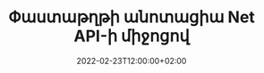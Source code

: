 ---
############################# Static ############################
layout: "product"
date: 2022-02-23T12:00:00+02:00
draft: false

product: "Annotation"
product_tag: "annotation"
platform: "Net"
platform_tag: "net"

############################# Head ############################
head_title: "Net Document Annotation API | Դիտեք և ծանոթագրեք PDF Word Excel PPTX պատկերները"
head_description: "Net Document Annotation API: Դիտեք, նշեք, մեկնաբանեք և ծանոթագրեք PDF Word DOCX, Excel XLSX, PPTX, EML EMLX, VSS VSD, OTP, CAD և պատկերի ֆայլերի ձևաչափերը:"

############################# Header ##########################
title: "Փաստաթղթի անոտացիա Net API-ի միջոցով"
description: "Կառուցեք ցանցային հավելվածներ՝ PDF, HTML, MS Office և այլ փաստաթղթերի ձևաչափեր դիտելու և ծանոթագրելու հնարավորություններով՝ առանց որևէ արտաքին ծրագրակազմ տեղադրելու:"
button:
    enable: true
    icon: "fas fa-arrow-down"
    label: "Ներբեռնեք անվճար փորձաշրջան"
    link: "https://downloads.groupdocs.com/annotation/net"

############################# SubMenu #########################
submenu:
    enable: true
    
    left:
        img_alt: "GroupDocs.Annotation for Net"
        image: "https://www.groupdocs.cloud/templates/groupdocs/images/product-logos/groupdocs-annotation-net.png"
        product: "GroupDocs.Annotation"
        platform: "Net"

    middle:
        button:
            # button loop
            - link: "#features"
              text: "Հատկություններ"

            # button loop
            - link: "https://products.groupdocs.app/annotation"
              text: "Կենդանի Դեմոներ"

            # button loop
            - link: "https://purchase.groupdocs.com/pricing/annotation/net"
              text: "Գնագոյացում"

    right:
        link_download: "https://downloads.groupdocs.com/annotation"
        link_learn: "https://docs.groupdocs.com/annotation/net/"
        link_buy: "https://purchase.groupdocs.com"

############################# Overview ############################
overview:
    enable: true
    content: |
      GroupDocs.Annotation Net API-ն արտադրանք է, որը թույլ է տալիս աշխատել ծանոթագրությունների հետ փաստաթղթերում տարբեր հարթակներում և օպերացիոն համակարգերում, ինչպիսիք են Android, MacOS, Linux, Windows: GroupDocs.Annotation-ը տրամադրում է գրադարան պարզ API-ով, որը տալիս է բազմաթիվ առավելություններ. օրինակ, եթե ձեզ անհրաժեշտ է գաղտնի պահել տվյալները կամ ընտրել, թե որքան ուժ է անհրաժեշտ գրադարանի հետ աշխատելու համար, կամ մասնակիորեն փոխել աշխատանքը անոտացիաներով, գրադարանը շատ է։ թեթև և ճկուն:

      GroupDocs.Annotation-ը Net API-ի համար թույլ է տալիս աշխատել տարբեր տեսակի անոտացիաների հետ, որոնք ներառում են՝ տեքստ, պոլիգիծ, տարածք, ընդգծում, կետ, ջրանիշ, սլաք, էլիպս, տեքստի փոխարինում, հեռավորություն, տեքստային դաշտ, ռեսուրսների վերափոխում և այլն: փաստաթղթերի հանրաճանաչ ձևաչափեր, ինչպիսիք են՝ PDF, HTML, Microsoft Office Word, Excel աղյուսակներ, PowerPoint շնորհանդեսներ, Visio, Outlook էլ. API-ն ապահովում է փաստաթղթերի էջերի մանրապատկերներ ստանալու հնարավորություն և աջակցում է ծանոթագրությունների ներմուծմանը և արտահանմանը PDF ֆայլեր և դրանցից:

      Օգտագործելով գրադարանը, դուք կարող եք ավելացնել, խմբագրել, հանել և ջնջել ծանոթագրությունները փաստաթղթերից, պտտել փաստաթղթերը, փոխել մանրապատկերների լուծումը, և սա բոլոր հնարավորությունների ամբողջական ցանկը չէ: Այն նաև առաջարկում է տվյալների օբյեկտների համապարփակ փաթեթ՝ ծանոթագրության հատկությունները հարմարեցնելու համար՝ ըստ ձեր պահանջների, բոլոր աջակցվող փաստաթղթերի ձևաչափերում:

      Net API-ի համար GroupDocs.Annotation-ի հետ աշխատելը շատ պարզ է և բաղկացած է ընդամենը մի քանի հիմնական քայլերից: Սկզբում դուք պետք է կարգավորեք լիցենզիա, այնուհետև ընտրեք այն ֆայլը, որի հետ ցանկանում եք աշխատել, այնուհետև ինչ-որ կերպ շահարկել փաստաթղթերի ծանոթագրությունները (ջնջել/խմբագրել/արտահանել/ջնջել) և պահպանել արդյունքը: Լրացուցիչ տեղեկությունների համար տես ապրանքի փաստաթղթերը կամ մեր օրինակների հավաքածուն:
      
      GroupDocs.Annotation-ը պարբերաբար թարմացվում է և աջակցություն է տրամադրում իր հաճախորդներին, դուք միշտ կարող եք մեզ հարցեր տալ կամ ուղարկել ձեր գաղափարները կամ պատմել մեզ ինչ-որ նոր բանի ձեր կարիքների մասին, և մենք սիրով կիրագործենք այն մեր նոր տարբերակներում:
    tabs:
      enable: true
      
      ## TAB ONE ##
      tab_one:
        description: |
          Ստորև ներկայացված է GroupDocs.Annotation-ի ակնարկը Net-ի համար.
      
        right:
          enable: true
          icon: "fab fa-html5"
          title:  Ընդհանուր ակնարկ
          content: |
            * Ավելացնել ծանոթագրություններ
            * Արտահանման ծանոթագրություններ 
            * Ներմուծեք ծանոթագրություններ
            * Պատասխանի վրա հիմնված մեկնաբանություն
            * Անոտացիայի համատեղելիություն
      
      ## TAB TWO ##
      tab_two:
        description: |
          GroupDocs.Annotation-ը ցանցի համար աջակցում է բոլոր հայտնի [փաստաթղթի ֆայլերի ձևաչափերը](https://docs.groupdocs.com/annotation/Net/supported-document-formats/), ներառյալ՝ Microsoft Office, PDF, պատկերներ և շատ ուրիշներ:

        left:
          enable: true
          table:
            # table loop
            - title: "Microsoft Office Formats"
              content: |
                * **Word**: [DOC](/annotation/net/doc/), [DOCX](/annotation/net/docx/), [DOCM](/annotation/net/docm/), [DOT](/annotation/net/dot/), [DOTX](/annotation/net/dotx/), [RTF](/annotation/net/rtf/)
                * **Excel**: [XLS](/annotation/net/xls/), [XLSX](/annotation/net/xlsx/), [XLSB](/annotation/net/xlsb/), [XLSM](/annotation/net/xlsm/)
                * **PowerPoint**: [PPT](/annotation/net/ppt/), [PPTX](/annotation/net/pptx/), [PPS](/annotation/net/pps/), [PPSX](/annotation/net/ppsx/), [POTM](/annotation/net/potm/), [POTX](/annotation/net/potx/), [PPSM](/annotation/net/ppsm/), [PPTM](/annotation/net/pptm/), [WMF](/annotation/net/wmf/), [EMF](/annotation/net/emf/)
                * **Outlook**: [EML](/annotation/net/eml/), [EMLX](/annotation/net/emlx/), [MSG](/annotation/net/msg/)
                * **Visio**: [VSS](/annotation/net/vss/), [VST](/annotation/net/vst/), [VSD](/annotation/net/vsd/), [VSDX](/annotation/net/vsdx/), [VSX](/annotation/net/vsx/)

        right:
          enable: true
          table:
            # table loop
            - title: "Other Formats"
              content: |
                * **Portable**: [PDF](/annotation/net/pdf/) (PDF/A-1a, PDF/A-1b, PDF/A-2a)
                * **OpenDocument**: [ODT](/annotation/net/odt/), [ODS](/annotation/net/ods/), [ODP](/annotation/net/odp/)
                * **Images**: [BMP](/annotation/net/bmp/), [JPG](/annotation/net/jpg/), [JPEG](/annotation/net/jpeg/), [TIFF](/annotation/net/tiff/), [TIF](/annotation/net/tif/), [PNG](/annotation/net/png/), [GIF](/annotation/net/gif/), [DCM](/annotation/net/dcm/), [DICOM](/annotation/net/dicom/)
                * **AutoCAD**: [DWG](/annotation/net/dwg/), [DXF](/annotation/net/dxf/), [CAD](/annotation/net/cad/)
                * **Other**: [HTM](/annotation/net/htm/), [HTML](/annotation/net/html/), [CSV](/annotation/net/csv/), [DJVU](/annotation/net/djvu/), [OTP](/annotation/net/otp/), [OTT](/annotation/net/ott/)

      ## TAB THREE ##
      tab_three:
        description: |
          GroupDocs.Annotation-ը Net-ի համար աջակցում է հետևյալ օպերացիոն համակարգերի, շրջանակների և փաթեթների կառավարիչներին.
        
        left:
          enable: true
          table:
            # table loop
            - icon: "fab fa-windows"
              title:  Օպերացիոն համակարգեր
              content: |
                * Windows Desktop (x86 & x64)
                * Windows Server (x86 & x64)
                * Windows Azure
                * Linux
                * MacOS

            # table loop
            - icon: "fas fa-code"
              title:  Աջակցվող շրջանակներ
              content: |
                * .NET Standard 2.0
                * .NET Framework 2.0 or higher
                * .NET Core 2.0 or higher
                * Mono Framework 1.2 or higher

        right:
          enable: true
          table:
            # table loop
            - icon: "fas fa-box"
              title:  Փաթեթի կառավարիչ
              content: |
                * NuGet
            
            # table loop
            - icon: "fas fa-tools"
              title:  Զարգացման միջավայրեր
              content: |
                * Microsoft Visual Studio
                * Xamarin.Android
                * Xamarin.IOS
                * Xamarin.Mac
                * MonoDevelop

############################# Features ############################
features:
    enable: true
    title: GroupDocs.Annotation ցանցի առանձնահատկությունների համար

    feature:
      # feature loop
      - icon: "fas fa-copy"
        link: "https://docs.groupdocs.com/annotation/net/basic-usage/"
        content: Ավելացնել, խմբագրել և հեռացնել ծանոթագրությունները և պատասխանները

      # feature loop
      - icon: "fas fa-eye"
        link: "https://docs.groupdocs.com/annotation/net/export-annotations/"
        content: Արտահանել ծանոթագրությունները փաստաթղթին

      # feature loop
      - icon: "fas fa-bolt"
        link: "https://docs.groupdocs.com/annotation/net/evaluation-limitations-and-licensing-of-groupdocs-annotation/"
        content: Չափված լիցենզիա – Վերահսկվող հաշվարկ՝ վճարելով ըստ API-ի օգտագործման
      
      # feature loop
      - icon: "fas fa-code"
        link: "https://docs.groupdocs.com/annotation/net/extract-annotations-from-document/"
        content: Միաֆունկցիոնալ զանգ՝ փաստաթղթի բոլոր ծանոթագրությունները ստանալու համար

      # feature loop
      - icon: "fas fa-cloud"
        link: "https://docs.groupdocs.com/annotation/net/add-point-annotation/"
        content: Նշանակեք արժեք կետի անոտացիային կամ տեղափոխեք գոյություն ունեցող կետի արժեքը

      # feature loop
      - icon: "fas fa-remove-format"
        link: "https://docs.groupdocs.com/annotation/net/add-link-annotation/"
        content: Ավելացնել հղումի անոտացիա PDF, Word և PowerPoint սլայդներում

      # feature loop
      - icon: "fas fa-comment-slash"
        link: "https://docs.groupdocs.com/annotation/net/basic-usage/"
        content: Սահմանեք անոտացիայի ֆոնի գույնը կամ հեռացրեք բոլոր ծանոթագրությունները փաստաթղթից

      # feature loop
      - icon: "fas fa-border-all"
        link: "https://docs.groupdocs.com/annotation/net/generate-document-pages-preview/"
        content: Նշեք PDF ֆայլերը ճշգրտությամբ – Ստացեք PDF փաստաթղթի պատկերի ներկայացում և քեշի էջի նախադիտումներ

      # feature loop
      - icon: "fas fa-wrench"
        link: "https://docs.groupdocs.com/annotation/net/import-annotations/"
        content: Ստացեք տեքստի անոտացիայի տեքստային կոորդինատները փաստաթղթի պատկերային ներկայացման մեջ

      # feature loop
      - icon: "fas fa-columns"
        link: "https://docs.groupdocs.com/annotation/net/add-area-annotation/"
        content: Կցեք օգտատերերի մեկնաբանությունները Տարածքի ծանոթագրությանը և Ներդրված մեկնաբանությունների աջակցությանը

      # feature loop
      - icon: "fas fa-file-word"
        link: "https://docs.groupdocs.com/annotation/net/add-arrow-annotation/"
        content: Հատուկ բովանդակություն մատնանշելու համար օգտագործեք սլաքների անոտացիա

      # feature loop
      - icon: "fas fa-envelope"
        link: "https://docs.groupdocs.com/annotation/net/add-distance-annotation/"
        content: Օգտագործեք հեռավորության անոտացիա՝ գիծ գծելու համար, որը ներկայացնում է օբյեկտների միջև հեռավորությունը

      # feature loop
      - icon: "fas fa-print"
        link: "https://docs.groupdocs.com/annotation/net/add-point-annotation/"
        content: Կետերի վրա հիմնված ծանոթագրություն, որը սեղմելիս բացվում է պատուհանը՝ մեկնաբանություններ ավելացնելու համար

      # feature loop
      - icon: "fas fa-file-archive"
        link: "https://docs.groupdocs.com/annotation/net/add-polyline-annotation/"
        content: Ստեղծեք գծային հատվածների միացված հաջորդականություն, որոնք ստեղծվել են որպես պոլիգծի անոտացիա

      # feature loop
      - icon: "fas fa-lock"
        link: "https://docs.groupdocs.com/annotation/net/add-ellipse-annotation/"
        content: Ստեղծեք ուղիղ գծի հատվածներ, աղեղային հատվածներ կամ երկուսի համակցություն

      # feature loop
      - icon: "fas fa-file-code"
        link: "https://docs.groupdocs.com/annotation/net/add-area-annotation/"
        content: Նշեք փաստաթղթային տարածքները, որոնք առաջարկվում են վերամշակման համար
      
      # feature loop
      - icon: "fas fa-fill-drip"
        link: "https://docs.groupdocs.com/annotation/net/add-image-annotation/"
        content: Ավելացնել պատկերի անոտացիա PDF-ին, դիագրամներին, Word-ին, Excel-ին, ներկայացումներին և պատկերներին

      # feature loop
      - icon: "fas fa-file-excel"
        link: "https://docs.groupdocs.com/annotation/net/add-annotation-to-the-document/"
        content: Փաստաթղթում ավելացրեք տեքստային դաշտ և տեքստային դրոշմակնիք կամ ջրանիշ

      # feature loop
      - icon: "fas fa-heading"
        link: "https://docs.groupdocs.com/annotation/net/add-annotation-to-the-document/"
        content: Նշեք, ընդգծեք կամ փոխարինեք որոշակի տեքստ փաստաթղթում

      # feature loop
      - icon: "fas fa-project-diagram"
        link: "https://docs.groupdocs.com/annotation/net/update-annotations/"
        content: Չափափոխեք ծանոթագրությունը՝ նշանակելով նոր բարձրության և լայնության պարամետրեր

      # feature loop
      - icon: "fas fa-cube"
        link: "https://docs.groupdocs.com/annotation/net/generate-document-pages-preview/"
        content: Ստացեք փաստաթղթի էջերի մանրապատկերներ Կառավարեք մի շարք ծանոթագրված փաստաթղթեր պատկերների և դիագրամների համար

      # feature loop
      - icon: "fab fa-uncharted"
        link: "https://docs.groupdocs.com/annotation/net/export-annotations/"
        content: Արտահանել ծանոթագրություններ և աշխատել բազմաէջանոց TIFF ֆայլերի հետ
  
      # feature loop
      - icon: "fab fa-uncharted"
        link: "https://docs.groupdocs.com/annotation/net/add-watermark-annotation/"
        content: Կարգավորեք ուղղահայաց և հորիզոնական հավասարեցումը ջրանիշի ծանոթագրության համար
  
      # feature loop
      - icon: "fab fa-uncharted"
        link: "https://docs.groupdocs.com/annotation/net/add-text-field-annotation/"
        content: Ավելացնել տեքստի հորիզոնական հավասարեցում տեքստի դաշտի համար

      # feature loop
      - icon: "fab fa-uncharted"
        link: "https://docs.groupdocs.com/annotation/net/document-text-info/"
        content: Ստացեք տեղեկատվություն փաստաթղթի տեքստային տողերի մասին (տեքստ, լայնություն, բարձրություն, նահանջներ)

    more_feature:
      # more_feature_loop
      - title: Աջակցություն անոտացիայի բազմաթիվ տեսակների համար
        content: |
          GroupDocs.Annotation-ը .NET-ի համար թույլ է տալիս աշխատել տարբեր տեսակի անոտացիաների հետ: Սա ազատություն և հաղորդակցության հեշտություն է տալիս՝ ձեր թիմի հետ առաջադրանքների շուրջ համագործակցելիս: Դուք կարող եք օգտագործել անոտացիաներ, ինչպիսիք են՝ տարածքի անոտացիա (նշել տարածքը որպես ուղղանկյուն և դրան նշումներ ավելացնել), կետային անոտացիա (փաստաթղթի ցանկացած կետում նշել մեկնաբանությունները), տեքստի անոտացիա (ընտրված տեքստին ավելացնել մեկնաբանություն), գծանշում/ընդգծել անոտացիա ( կիրառվում է պարբերության վրա), պոլիգծային անոտացիա (գծել ձևեր և ազատ գծեր), սլաքների անոտացիա (սլաքի ցուցիչ՝ կից մեկնաբանություններով), էլիպսային անոտացիա (ցուցադրել տեքստը էլիպսի ներսում), հեռավորության անոտացիա (գծել գիծ, ​​որը ներկայացնում է օբյեկտների միջև հեռավորությունը), հղում ծանոթագրություն (ավելացնել վեբ հղումներ աջակցվող փաստաթղթերի ձևաչափերին) և ջրանիշի անոտացիա (տեքստի դրոշմակնիք կամ ջրանիշը կարող է ավելացվել փաստաթղթում):

          ```cs
          // Initialize list of AnnotationInfo
          List<AnnotationInfo> annotations = new List<AnnotationInfo>();
          // Initialize text annotation
          AnnotationInfo textAnnotation = new AnnotationInfo
          {
            Box = new Rectangle((float)265.44, (float)153.86, 206, 36), Type = AnnotationType.Text 
          };
          // Add annotation to list
          annotations.Add(textAnnotation);
          // Get input file stream
          Stream inputFile = new FileStream("D:/input.pdf", FileMode.Open, File
          .ReadWrite);
          // Export annotation and save output file
          CommonUtilities.SaveOutputDocument(inputFile, annotations, DocumentType.Pdf);
          ```

############################# Support ############################
support:
    enable: true

############################# Solutions ############################
solutions:
    enable: true
    title: GroupDocs.Annotation-ն առաջարկում է փաստաթղթերի դիտման API-ներ մշակման այլ հայտնի միջավայրերի համար

    solution:
        # solution loop
        - img_alt: "GroupDocs.Annotation for Java"
          image: "https://www.groupdocs.cloud/templates/groupdocs/images/product-logos/groupdocs-annotation-java.png"
          product: "GroupDocs.Annotation"
          platform: "Java"
          link: "/annotation/java/"

############################# Back to top ###############################
back_to_top:
  enable: true
---